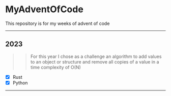 # MyAdventOfCode

This repository is for my weeks of advent of code

----
## 2023

  >>For this year I chose as a challenge an algorithm to add values ​​to an object or structure and remove all copies of a value in a time complexity of O(N)
  
  - [x] Rust
  - [x] Python
---  
